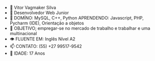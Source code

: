 - 👋 Vitor Vagmaker Silva
- 👀 Desenvolvedor Web Junior
- 🌱 DOMÍNO: MySQL, C++, Python APRENDENDO: Javascript, PHP, Pycharm {IDE), Orientação a objetos
- 💞️ OBJETIVO; empregar-se no mercado de trabalho e trabalhar e uma multinacional
- 👁️ FLUENTE EM: Inglês Nível A2
- 📫 CONTATO: (55) +27 99517-9542
- 🤠 IDADE: 17 Anos
<!---
Vitorprogrammerjunior/Vitorprogrammerjunior is a ✨ special ✨ repository because its `README.md` (this file) appears on your GitHub profile.
You can click the Preview link to take a look at your changes.
--->
